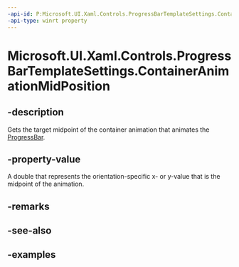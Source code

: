 ```yaml
---
-api-id: P:Microsoft.UI.Xaml.Controls.ProgressBarTemplateSettings.ContainerAnimationMidPosition
-api-type: winrt property
---
```


# Microsoft.UI.Xaml.Controls.ProgressBarTemplateSettings.ContainerAnimationMidPosition

<!--
public double ContainerAnimationMidPosition { get; }
-->

## -description

Gets the target midpoint of the container animation that animates the [ProgressBar](progressbar.md).

## -property-value

A double that represents the orientation-specific x- or y-value that is the midpoint of the animation.

## -remarks

## -see-also

## -examples
